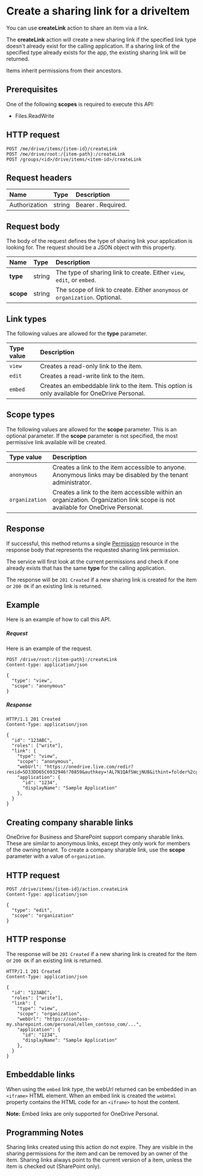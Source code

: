 # Create a sharing link for a driveItem

You can use **createLink** action to share an item via a link.

The **createLink** action will create a new sharing link if the specified
link type doesn't already exist for the calling application. If a sharing link
of the specified type already exists for the app, the existing sharing link
will be returned.

Items inherit permissions from their ancestors.

## Prerequisites
One of the following **scopes** is required to execute this API:

  * Files.ReadWrite

## HTTP request
<!-- { "blockType": "ignored" } -->
```http
POST /me/drive/items/{item-id}/createLink
POST /me/drive/root:/{item-path}:/createLink
POST /groups/<id>/drive/items/<item-id>/createLink
```

## Request headers

| Name          | Type   | Description               |
|:--------------|:-------|:--------------------------|
| Authorization | string | Bearer <token>. Required. |


## Request body
The body of the request defines the type of sharing link your application is
looking for. The request should be a JSON object with this property.

| Name   | Type   | Description                                                          |
|:-------|:-------|:---------------------------------------------------------------------|
| **type** | string | The type of sharing link to create. Either `view`, `edit`, or `embed`. |
| **scope** | string | The scope of link to create. Either `anonymous` or `organization`. Optional. |

## Link types
The following values are allowed for the **type** parameter.

| Type value | Description                                                                                  |
|:-----------|:---------------------------------------------------------------------------------------------|
| `view`     | Creates a read-only link to the item.                                                        |
| `edit`     | Creates a read-write link to the item.                                                       |
| `embed`    | Creates an embeddable link to the item. This option is only available for OneDrive Personal. |

## Scope types
The following values are allowed for the **scope** parameter. This is an
optional parameter. If the **scope** parameter is not specified, the most permissive
link available will be created.

| Type value     | Description                                                                                                                   |
|:---------------|:------------------------------------------------------------------------------------------------------------------------------|
| `anonymous`    | Creates a link to the item accessible to anyone. Anonymous links may be disabled by the tenant administrator.                 |
| `organization` | Creates a link to the item accessible within an organization. Organization link scope is not available for OneDrive Personal. |

## Response

If successful, this method returns a single [Permission](../resources/permission.md)
resource in the response body that represents the requested sharing link permission.

The service will first look at the current permissions and check
if one already exists that has the same **type** for the
calling application.

The response will be `201 Created` if a new sharing link is created for the
item or  `200 OK` if an existing link is returned.

## Example
Here is an example of how to call this API.

##### Request
Here is an example of the request.

<!-- {
  "blockType": "request",
  "name": "item_createlink"
}-->
```http
POST /drive/root:/{item-path}:/createLink
Content-type: application/json

{
  "type": "view",
  "scope": "anonymous"
}
```

##### Response

<!-- { "blockType": "response", "@odata.type": "microsoft.graph.permission" } -->
```http
HTTP/1.1 201 Created
Content-Type: application/json

{
  "id": "123ABC",
  "roles": ["write"],
  "link": {
    "type": "view",
    "scope": "anonymous",
    "webUrl": "https://onedrive.live.com/redir?resid=5D33DD65C6932946!70859&authkey=!AL7N1QAfSWcjNU8&ithint=folder%2cgif",
    "application": {
      "id": "1234",
      "displayName": "Sample Application"
    },
  }
}
```

## Creating company sharable links

OneDrive for Business and SharePoint support company sharable links. These are
similar to anonymous links, except they only work for members of the owning
tenant. To create a company sharable link, use the **scope** parameter with a
value of `organization`.

## HTTP request

<!-- { "blockType": "request", "name": "create-link-scoped", "scopes": "files.readwrite service.sharepoint" } -->
```http
POST /drive/items/{item-id}/action.createLink
Content-Type: application/json

{
  "type": "edit",
  "scope": "organization"
}
```

## HTTP response

The response will be `201 Created` if a new sharing link is created for the
item or `200 OK` if an existing link is returned.

<!-- { "blockType": "response", "@odata.type": "microsoft.graph.permission" } -->
```http
HTTP/1.1 201 Created
Content-Type: application/json

{
  "id": "123ABC",
  "roles": ["write"],
  "link": {
    "type": "view",
    "scope": "organization",
    "webUrl": "https://contoso-my.sharepoint.com/personal/ellen_contoso_com/...",
    "application": {
      "id": "1234",
      "displayName": "Sample Application"
    },
  }
}
```

## Embeddable links

When using the `embed` link type, the webUrl returned can be embedded in an
`<iframe>` HTML element. When an embed link is created the `webHtml`
property contains the HTML code for an `<iframe>` to host the content.

**Note:** Embed links are only supported for OneDrive Personal.

## Programming Notes

Sharing links created using this action do not expire. They are visible in the
sharing permissions for the item and can be removed by an owner of the item.
Sharing links always point to the current version of a item, unless the item is
checked out (SharePoint only).

<!-- uuid: 8fcb5dbc-d5aa-4681-8e31-b001d5168d79
2015-10-25 14:57:30 UTC -->
<!-- {
  "type": "#page.annotation",
  "description": "item: createLink",
  "keywords": "",
  "section": "documentation",
  "tocPath": "OneDrive/Item/Create sharing link"
} -->
